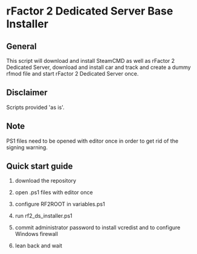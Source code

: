 # rFactor 2 Dedicated Server Base Installer

## General

This script will download and install SteamCMD as well as rFactor 2 Dedicated Server, download and install car and track and
create a dummy rfmod file and start rFactor 2 Dedicated Server once.

## Disclaimer

Scripts provided 'as is'.

## Note

PS1 files need to be opened with editor once in order to get rid of the signing warning.

## Quick start guide

1. download the repository

2. open .ps1 files with editor once

3. configure RF2ROOT in variables.ps1

4. run rf2_ds_installer.ps1

5. commit administrator password to install vcredist and to configure Windows firewall

6. lean back and wait
